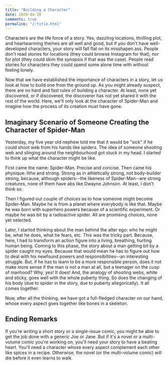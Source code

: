 ```yaml
---
title: "Building a Character"
date: 2020-04-28
comments: true
permalink: "/:title.html"
---
```


Characters are the life force of a story. Yes, dazzling locations,
thrilling plot, and heartwarming themes are all well and good, but if
you don't have well-developed characters, your story will fall flat on
its misshapen ass. People don't read stories for locations (they could
browse Instagram for that), nor for plot (they could skim the synopsis
if that was the case). People read stories for characters they could
spend some alone time with without feeling lonely.

Now that we have established the importance of characters in a story,
let us look at how to build one from the ground up. As you might
already suspect, there are no hard and fast rules of building a
character. At least, none yet discovered, or if discovered, the
discoverer has not yet shared it with the rest of the world. Here,
we'll only look at the character of Spider-Man and imagine how the
process of its creation must have gone.

## Imaginary Scenario of Someone Creating the Character of Spider-Man

Yesterday, my five year old nephew told me that it would be "sick" if
he could shoot web from his hands like spiders. The idea of someone
shooting web and slinging around the neighbourhood got stuck in my
head. I started to think up what the character might be like.

First came the name: Spider-Man. Precise and concise. Then came his
physique: lithe and strong. Strong as in athletically strong, not
body-builder strong, because, although spiders--the likeness of
Spider-Man--are strong creatures, none of them have abs like Dwayne
Johnson. At least, I don't think so.

Then I figured out couple of choices as to how someone might become
Spider-Man. Maybe he is from a planet where everybody is like that.
Maybe he was born with superhero powers because of a scientific
experiment. Or maybe he was bit by a radioactive spider. All are
promising choices, none yet selected.

Later, I started thinking about the man behind the alter ego: who he
might be, what he does, what he fears, etc. This was the tricky part.
Because, here, I had to transform an action figure into a living,
breathing, hurting human being. Coming to this phase, the story about
a man getting bit by a spider caught my eyes. Because that would mean
he has to figure out how to deal with his newfound powers and
responsibilities--an interesting struggle. But, if he has to learn to
be a more responsible person, does it not make more sense if the man
is not a man at all, but a teenager on the cusp of manhood? Why, yes!
It does! And, the analogy of shooting webs, white and sticky, goes
well with the whole puberty thing. So does the changing of his body
(due to spider in the story, due to puberty allegorically). It all
comes together.

Now, after all the thinking, we have got a full-fledged character on
our hand, whose every aspect goes together like bones in a skeleton.

## Ending Remarks

If you’re writing a short story or a single-issue comic, you might be
able to get the job done with a generic Joe or Jane. But if it's a
novel or a multi-volume comic you're working on, you'll need your
story to have a beating heart. You'll need a character whose every
aspect complement each other like spices in a recipe. Otherwise, the
novel (or the multi-volume comic) will die before it even learns to
walk.
